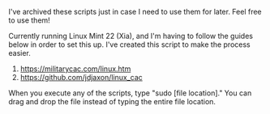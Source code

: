 I've archived these scripts just in case I need to use them for later. Feel free to use them!

Currently running Linux Mint 22 (Xia), and I'm having to follow the guides below in order to set this up. I've created this script to make the process easier.

  1. https://militarycac.com/linux.htm
  2. https://github.com/jdjaxon/linux_cac


When you execute any of the scripts, type "sudo [file location]." You can drag and drop the file instead of typing the entire file location.
